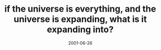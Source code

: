 ---
layout: base.njk
title : 'if the universe is everything, and the universe is expanding, what is it expanding into?' 
view_title : 'if the universe is everything, and the universe is expanding, what is it expanding into?' 
year : '2001' 
date : '2001-06-26' 
img_file : '/drawing/inmystomach.png' 
html_file : 'inmystomach' 
next_html : 'mending.html' 
year_order : '124' 
permalink : "title/{{html_file}}.html"
---